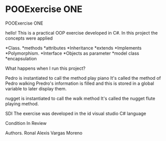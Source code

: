 # POOExercise ONE
POOExercise ONE

hello! This is a practical OOP exercise developed in C#.
In this project the concepts were applied

*Class.
*methods
*attributes
*Inheritance
*extends
*Implements
*Polymorphism.
*Interface
*Objects as parameter
*model class
*encapsulation

What happens when I run this project?

Pedro is instantiated to call the method play piano
It's called the method of Pedro walking
Predro's information is filled and this is stored in a global variable to later display them.

nugget is instantiated to call the walk method
It's called the nugget flute playing method.

SDI
The exercise was developed in the id visual studio C# language

Condition
In Review

Authors.
Ronal Alexis Vargas Moreno
